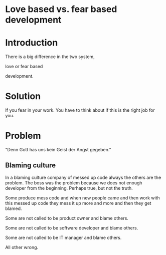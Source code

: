 # Love based vs. fear based development

# Introduction

There is a big difference in the two system,

love or fear based 

development.

# Solution

If you fear in your work. You have to think
about if this is the right job for you.

# Problem

"Denn Gott has uns kein Geist der Angst gegeben."

## Blaming culture

In a blaming culture company of messed up code
always the others are the problem. The boss was
the problem because we does not enough
developer from the beginning. Perhaps true,
but not the truth.

Some produce mess code and when new people came
and then work with this messed up code they mess
it up more and more and then they get blamed.

Some are not called to be product owner and blame
others.

Some are not called to be software developer and
blame others.

Some are not called to be IT manager and blame
others.

All other wrong.



